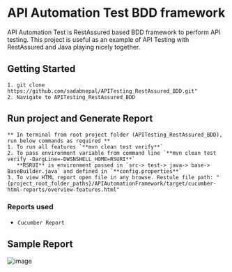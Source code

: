 # API Automation Test BDD framework
API Automation Test is RestAssured based BDD framework to perform API testing. This project is useful as an example of API Testing with RestAssured and Java playing nicely together.

## Getting Started
```
1. git clone https://github.com/sadabnepal/APITesting_RestAssured_BDD.git"
2. Navigate to APITesting_RestAssured_BDD
```

## Run project and Generate Report
```
** In terminal from root project folder (APITesting_RestAssured_BDD), run below commands as required **
1. To run all features `**mvn clean test verify**`
2. To pass environment variable from command line `**mvn clean test verify -DargLine=-DWSNSHELL_HOME=RSURI**`
   **RSRUI** is environment passed in `src-> test-> java-> base-> BaseBuilder.java` and defined in `**config.properties**`
3. To view HTML report open file in any browse. Restule file path: "{project_root_folder_paths}/APIAutomationFramework/target/cucumber-html-reports/overview-features.html"
```

### Reports used
- `Cucumber Report`

## Sample Report
![image](https://user-images.githubusercontent.com/65847528/97099111-258abc80-16ab-11eb-813d-267afa9e4535.png)
